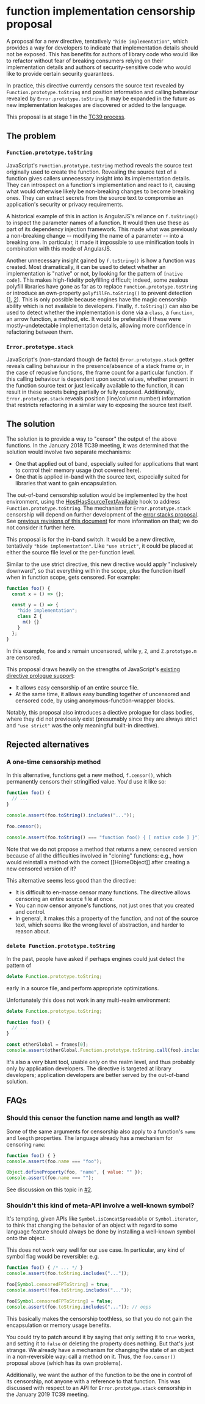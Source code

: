 # function implementation censorship proposal

A proposal for a new directive, tentatively `"hide implementation"`, which provides a way for developers to indicate that implementation details should not be exposed. This has benefits for authors of library code who would like to refactor without fear of breaking consumers relying on their implementation details and authors of security-sensitive code who would like to provide certain security guarantees.

In practice, this directive currently censors the source text revealed by `Function.prototype.toString` and position information and calling behaviour revealed by `Error.prototype.toString`. It may be expanded in the future as new implementation leakages are discovered or added to the language.

This proposal is at stage 1 in the [TC39 process](https://tc39.github.io/process-document/).

## The problem

### `Function.prototype.toString`

JavaScript's `Function.prototype.toString` method reveals the source text originally used to create the function. Revealing the source text of a function gives callers unnecessary insight into its implementation details. They can introspect on a function's implementation and react to it, causing what would otherwise likely be non-breaking changes to become breaking ones. They can extract secrets from the source text to compromise an application's security or privacy requirements.

A historical example of this in action is AngularJS's reliance on `f.toString()` to inspect the parameter names of a function. It would then use these as part of its dependency injection framework. This made what was previously a non-breaking change -- modifying the name of a parameter -- into a breaking one. In particular, it made it impossible to use minification tools in combination with this mode of AngularJS.

Another unnecessary insight gained by `f.toString()` is how a function was created. Most dramatically, it can be used to detect whether an implementation is "native" or not, by looking for the pattern of `[native code]`. This makes high-fidelity polyfilling difficult; indeed, some zealous polyfill libraries have gone as far as to replace `Function.prototype.toString` or introduce an own-property `polyfillFn.toString()` to prevent detection ([1](https://github.com/zloirock/core-js/blob/9f051803760c02b306aae2595621bb7ef698fc29/modules/_redefine.js#L28), [2](https://github.com/paulmillr/es6-shim/blob/8d7aec1403751686dbbd3c4fa13a7bb584a75bf3/es6-shim.js#L139)). This is only possible because engines have the magic censorship ability which is not available to developers. Finally, `f.toString()` can also be used to detect whether the implementation is done via a `class`, a `function`, an arrow function, a method, etc. It would be preferable if these were mostly-undetectable implementation details, allowing more confidence in refactoring between them.

### `Error.prototype.stack`

JavaScript's (non-standard though de facto) `Error.prototype.stack` getter reveals calling behaviour in the presence/absence of a stack frame or, in the case of recusive functions, the frame count for a particular function. If this calling behaviour is dependent upon secret values, whether present in the function source text or just lexically available to the function, it can result in these secrets being partially or fully exposed. Additionally, `Error.prototype.stack` reveals position (line/column number) information that restricts refactoring in a similar way to exposing the source text itself.

## The solution

The solution is to provide a way to "censor" the output of the above functions. In the January 2018 TC39 meeting, it was determined that the solution would involve two separate mechanisms:

* One that applied out of band, especially suited for applications that want to control their memory usage (not covered here).
* One that is applied in-band with the source text, especially suited for libraries that want to gain encapsulation.

The out-of-band censorship solution would be implemented by the host environment, using the [HostHasSourceTextAvailable](https://tc39.github.io/Function-prototype-toString-revision/#proposal-sec-hosthassourcetextavailable) hook to address `Function.prototype.toString`. The mechanism for `Error.prototype.stack` censorship will depend on further development of the [error stacks proposal](https://github.com/tc39/proposal-error-stacks). See [previous revisions of this document](https://github.com/domenic/proposal-function-prototype-tostring-censorship/blob/134802869ce99933973e9b8c19d7fd99a92a352f/README.md#an-external-to-javascript-switch) for more information on that; we do not consider it further here.

This proposal is for the in-band switch. It would be a new directive, tentatively `"hide implementation"`. Like `"use strict"`, it could be placed at either the source file level or the per-function level.

Similar to the use strict directive, this new directive would apply "inclusively downward", so that everything within the scope, plus the function itself when in function scope, gets censored. For example:

```js
function foo() {
  const x = () => {};

  const y = () => {
    "hide implementation";
    class Z {
      m() {}
    }
  };
}
```

In this example, `foo` and `x` remain uncensored, while `y`, `Z`, and `Z.prototype.m` are censored.

This proposal draws heavily on the strengths of JavaScript's [existing directive prologue support](https://tc39.github.io/ecma262/#directive-prologue):

* It allows easy censorship of an entire source file.
* At the same time, it allows easy bundling together of uncensored and censored code, by using anonymous-function-wrapper blocks.

Notably, this proposal also introduces a diective prologue for class bodies, where they did not previously exist (presumably since they are always strict and `"use strict"` was the only meaningful built-in directive).

## Rejected alternatives

### A one-time censorship method

In this alternative, functions get a new method, `f.censor()`, which permanently censors their stringified value. You'd use it like so:

```js
function foo() {
  // ...
}

console.assert(foo.toString().includes("..."));

foo.censor();

console.assert(foo.toString() === "function foo() { [ native code ] }");
```

Note that we do not propose a method that returns a new, censored version because of all the difficulties involved in "cloning" functions: e.g., how would reinstall a method with the correct [[HomeObject]] after creating a new censored version of it?

This alternative seems less good than the directive:

* It is difficult to en-masse censor many functions. The directive allows censoring an entire source file at once.
* You can now censor anyone's functions, not just ones that you created and control.
* In general, it makes this a property of the function, and not of the source text, which seems like the wrong level of abstraction, and harder to reason about.

### `delete Function.prototype.toString`

In the past, people have asked if perhaps engines could just detect the pattern of

```js
delete Function.prototype.toString;
```

 early in a source file, and perform appropriate optimizations.

 Unfortunately this does not work in any multi-realm environment:

```js
delete Function.prototype.toString;

function foo() {
  // ...
}

const otherGlobal = frames[0];
console.assert(otherGlobal.Function.prototype.toString.call(foo).includes("..."));
```

It's also a very blunt tool, usable only on the realm level, and thus probably only by application developers. The directive is targeted at library developers; application developers are better served by the out-of-band solution.

## FAQs

### Should this censor the function name and length as well?

Some of the same arguments for censorship also apply to a function's `name` and `length` properties. The language already has a mechanism for censoring `name`:

```js
function foo() { }
console.assert(foo.name === "foo");

Object.defineProperty(foo, "name", { value: "" });
console.assert(foo.name === "");
```

See discussion on this topic in [#2](https://github.com/domenic/proposal-function-prototype-tostring-censorship/issues/2).

### Shouldn't this kind of meta-API involve a well-known symbol?

It's tempting, given APIs like `Symbol.isConcatSpreadable` or `Symbol.iterator`, to think that changing the behavior of an object with regard to some language feature should always be done by installing a well-known symbol onto the object.

This does not work very well for our use case. In particular, any kind of symbol flag would be reversible: e.g.

```js
function foo() { /* ... */ }
console.assert(foo.toString.includes("..."));

foo[Symbol.censoredFPToString] = true;
console.assert(!foo.toString.includes("..."));

foo[Symbol.censoredFPToString] = false;
console.assert(foo.toString.includes("...")); // oops
```

This basically makes the censorship toothless, so that you do not gain the encapsulation or memory usage benefits.

You could try to patch around it by saying that only setting it to `true` works, and setting it to `false` or deleting the property does nothing. But that's just strange. We already have a mechanism for changing the state of an object in a non-reversible way: call a method on it. Thus, the `foo.censor()` proposal above (which has its own problems).

Additionally, we want the author of the function to be the one in control of its censorship, not anyone with a reference to that function. This was discussed with respect to an API for `Error.prototype.stack` censorship in the January 2019 TC39 meeting.
